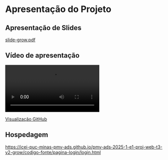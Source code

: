 # Apresentação do Projeto

## Apresentação de Slides
[slide-grow.pdf](./slide-grow.pdf)

## Vídeo de apresentação

<video controls>
  <source src="./video-grow.mp4" type="video/mp4">
</video>

[Visualização GitHub](https://github.com/user-attachments/assets/6645e166-5d6d-4c92-80e6-3fd3684099fa)

## Hospedagem

https://icei-puc-minas-pmv-ads.github.io/pmv-ads-2025-1-e1-proj-web-t3-v2-grow/codigo-fonte/pagina-login/login.html